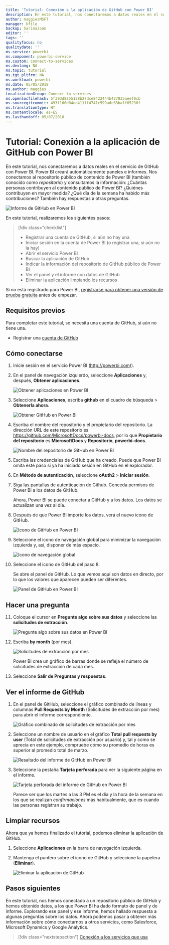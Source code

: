 ```yaml
---
title: 'Tutorial: Conexión a la aplicación de GitHub con Power BI'
description: En este tutorial, nos conectaremos a datos reales en el servicio de GitHub con Power BI. Power BI creará automáticamente paneles e informes.
author: maggiesMSFT
manager: kfile
backup: SarinaJoan
editor: ''
tags: ''
qualityfocus: no
qualitydate: ''
ms.service: powerbi
ms.component: powerbi-service
ms.custom: connect-to-services
ms.devlang: NA
ms.topic: tutorial
ms.tgt_pltfrm: NA
ms.workload: powerbi
ms.date: 05/05/2018
ms.author: maggies
LocalizationGroup: Connect to services
ms.openlocfilehash: 5f393d8255128b27dce8422444b427835aeef0cb
ms.sourcegitcommit: 493f160d04ed411ff4741c599adc63ba1f65230f
ms.translationtype: HT
ms.contentlocale: es-ES
ms.lasthandoff: 05/07/2018
---
```

# <a name="tutorial-connect-to-the-github-app-with-power-bi"></a>Tutorial: Conexión a la aplicación de GitHub con Power BI
En este tutorial, nos conectaremos a datos reales en el servicio de GitHub con Power BI. Power BI creará automáticamente paneles e informes. Nos conectamos al repositorio público de contenido de Power BI (también conocido como *repositorio*) y consultamos la información: ¿Cuántas personas contribuyen al contenido público de Power BI? ¿Quiénes contribuyen en mayor medida? ¿Qué día de la semana ha habido más contribuciones? También hay respuestas a otras preguntas. 

![Informe de GitHub en Power BI](media/service-tutorial-connect-to-github/power-bi-github-app-tutorial-punch-card.png)

En este tutorial, realizaremos los siguientes pasos:

> [!div class="checklist"]
> * Registrar una cuenta de GitHub, si aún no hay una 
> * Iniciar sesión en la cuenta de Power BI (o registrar una, si aún no la hay)
> * Abrir el servicio Power BI
> * Buscar la aplicación de GitHub
> * Indicar la información del repositorio de GitHub público de Power BI
> * Ver el panel y el informe con datos de GitHub
> * Eliminar la aplicación limpiando los recursos

Si no está registrado para Power BI, [registrarse para obtener una versión de prueba gratuita](https://app.powerbi.com/signupredirect?pbi_source=web) antes de empezar.

## <a name="prerequisites"></a>Requisitos previos

Para completar este tutorial, se necesita una cuenta de GitHub, si aún no tiene una. 

- Registrar una [cuenta de GitHub](https://docs.microsoft.com/contribute/get-started-setup-github)


## <a name="how-to-connect"></a>Cómo conectarse
1. Inicie sesión en el servicio Power BI (http://powerbi.com)). 
2. En el panel de navegación izquierdo, seleccione **Aplicaciones** y, después, **Obtener aplicaciones**.
   
   ![Obtener aplicaciones en Power BI](media/service-tutorial-connect-to-github/power-bi-github-app-tutorial.png) 

3. Seleccione **Aplicaciones**, escriba **github** en el cuadro de búsqueda > **Obtenerla ahora**.
   
   ![Obtener GitHub en Power BI](media/service-tutorial-connect-to-github/power-bi-github-app-tutorial-get-it-now.png) 

4. Escriba el nombre del repositorio y el propietario del repositorio. La dirección URL de este repositorio es https://github.com/MicrosoftDocs/powerbi-docs, por lo que **Propietario del repositorio** es **MicrosoftDocs** y **Repositorio**, **powerbi-docs**. 
   
    ![Nombre del repositorio de GitHub en Power BI](media/service-tutorial-connect-to-github/power-bi-github-app-tutorial-repo-name.png)

5. Escriba las credenciales de GitHub que ha creado. Puede que Power BI omita este paso si ya ha iniciado sesión en GitHub en el explorador. 

6. En **Método de autenticación**, seleccione **oAuth2** \> **Iniciar sesión**.

7. Siga las pantallas de autenticación de Github. Conceda permisos de Power BI a los datos de GitHub.
   
   Ahora, Power BI se puede conectar a GitHub y a los datos.  Los datos se actualizan una vez al día.

8. Después de que Power BI importe los datos, verá el nuevo icono de GitHub. 
 
   ![Icono de GitHub en Power BI](media/service-tutorial-connect-to-github/power-bi-github-app-tutorial-tile.png) 

8. Seleccione el icono de navegación global para minimizar la navegación izquierda y, así, disponer de más espacio.

    ![Icono de navegación global](media/service-tutorial-connect-to-github/power-bi-global-navigation-icon.png)

10. Seleccione el icono de GitHub del paso 8. 
    
    Se abre el panel de GitHub. Lo que vemos aquí son datos en directo, por lo que los valores que aparecen pueden ser diferentes.

    ![Panel de GitHub en Power BI](media/service-tutorial-connect-to-github/power-bi-github-app-tutorial-dashboard.png)

    

## <a name="ask-a-question"></a>Hacer una pregunta

11. Coloque el cursor en **Pregunte algo sobre sus datos** y seleccione las **solicitudes de extracción**. 

    ![Pregunte algo sobre sus datos en Power BI](media/service-tutorial-connect-to-github/power-bi-github-app-tutorial-ask-question.png)

12. Escriba **by month** (por mes).
 
    ![Solicitudes de extracción por mes](media/service-tutorial-connect-to-github/power-bi-github-app-tutorial-ask-question-by-month.png)

     Power BI crea un gráfico de barras donde se refleja el número de solicitudes de extracción de cada mes.

13. Seleccione **Salir de Preguntas y respuestas**.

## <a name="view-the-github-report"></a>Ver el informe de GitHub 

1. En el panel de GitHub, seleccione el gráfico combinado de líneas y columnas **Pull Requests by Month** (Solicitudes de extracción por mes) para abrir el informe correspondiente.

    ![Gráfico combinado de solicitudes de extracción por mes](media/service-tutorial-connect-to-github/power-bi-github-app-tutorial-pull-requests-combo-chart.png)

2. Seleccione un nombre de usuario en el gráfico **Total pull requests by user** (Total de solicitudes de extracción por usuario) y, tal y como se aprecia en este ejemplo, compruebe cómo su promedio de horas es superior al promedio total de marzo.

    ![Resaltado del informe de GitHub en Power BI](media/service-tutorial-connect-to-github/power-bi-github-app-tutorial-report-highlight.png)

3. Seleccione la pestaña **Tarjeta perforada** para ver la siguiente página en el informe. 
 
    ![Tarjeta perforada del informe de GitHub en Power BI](media/service-tutorial-connect-to-github/power-bi-github-app-tutorial-tues-3pm.png)

    Parece ser que los martes a las 3 PM es el día y la hora de la semana en los que se realizan *confirmaciones* más habitualmente, que es cuando las personas registran su trabajo.

## <a name="clean-up-resources"></a>Limpiar recursos

Ahora que ya hemos finalizado el tutorial, podemos eliminar la aplicación de GitHub. 

1. Seleccione **Aplicaciones** en la barra de navegación izquierda.
2. Mantenga el puntero sobre el icono de GitHub y seleccione la papelera (**Eliminar**).

    ![Eliminar la aplicación de GitHub](media/service-tutorial-connect-to-github/power-bi-github-app-tutorial-delete.png)

## <a name="next-steps"></a>Pasos siguientes

En este tutorial, nos hemos conectado a un repositorio público de GitHub y hemos obtenido datos, a los que Power BI ha dado formato de panel y de informe. Explorando ese panel y ese informe, hemos hallado respuesta a algunas preguntas sobre los datos. Ahora podemos pasar a obtener más información sobre cómo conectarnos a otros servicios, como Salesforce, Microsoft Dynamics y Google Analytics. 
 
> [!div class="nextstepaction"]
> [Conexión a los servicios que usa](./service-connect-to-services.md)


